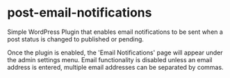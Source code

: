 # post-email-notifications
Simple WordPress Plugin that enables email notifications to be sent when a post status is changed to published or pending.

Once the plugin is enabled, the 'Email Notifications' page will appear under the admin settings menu. Email functionality is disabled unless an email address is entered, multiple email addresses can be separated by commas. 

